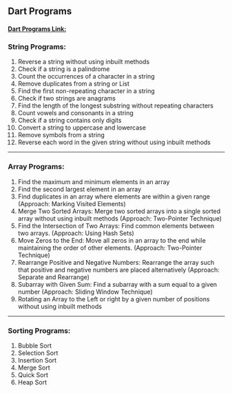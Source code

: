 ## Dart Programs

#### [Dart Programs Link:](https://chatgpt.com/c/b4d5e20e-065a-436b-8221-64fb9a3557d0 "Dart Programs")

### String Programs:
1. Reverse a string without using inbuilt methods
2. Check if a string is a palindrome
3. Count the occurrences of a character in a string
4. Remove duplicates from a string or List
5. Find the first non-repeating character in a string
6. Check if two strings are anagrams
7. Find the length of the longest substring without repeating characters
8. Count vowels and consonants in a string
9. Check if a string contains only digits
10. Convert a string to uppercase and lowercase
11. Remove symbols from a string
12. Reverse each word in the given string without using inbuilt methods

------------

### Array Programs:
1. Find the maximum and minimum elements in an array
2. Find the second largest element in an array
3. Find duplicates in an array where elements are within a given range (Approach: Marking Visited Elements)
4. Merge Two Sorted Arrays: Merge two sorted arrays into a single sorted array without using inbuilt methods (Approach: Two-Pointer Technique)
5. Find the Intersection of Two Arrays: Find common elements between two arrays. (Approach: Using Hash Sets)
6. Move Zeros to the End: Move all zeros in an array to the end while maintaining the order of other elements. (Approach: Two-Pointer Technique)
7. Rearrange Positive and Negative Numbers: Rearrange the array such that positive and negative numbers are placed alternatively (Approach: Separate and Rearrange)
8. Subarray with Given Sum: Find a subarray with a sum equal to a given number (Approach: Sliding Window Technique) 
9. Rotating an Array to the Left or right by a given number of positions without using inbuilt methods
 
------------

### Sorting Programs:
1. Bubble Sort
2. Selection Sort
3. Insertion Sort
4. Merge Sort
5. Quick Sort
6. Heap Sort
